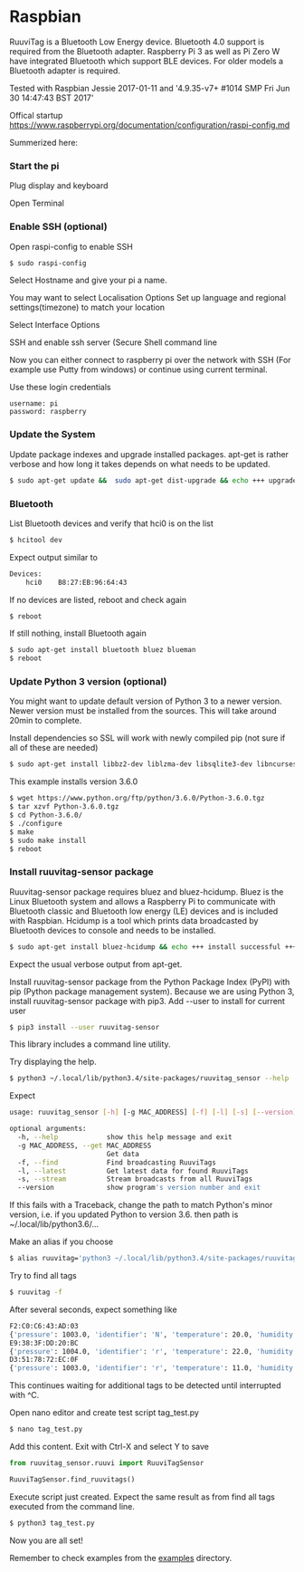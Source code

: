 # Raspbian

RuuviTag is a Bluetooth Low Energy device. 
Bluetooth 4.0 support is required from the Bluetooth adapter. Raspberry Pi 3 as well as Pi Zero W have integrated Bluetooth which support BLE devices. For older models a Bluetooth adapter is required.

Tested with Raspbian Jessie 2017-01-11 and '4.9.35-v7+ #1014 SMP Fri Jun 30 14:47:43 BST 2017'

Offical startup  https://www.raspberrypi.org/documentation/configuration/raspi-config.md

Summerized here:

### Start the pi

Plug display and keyboard

Open Terminal

### Enable SSH (optional)

Open raspi-config to enable SSH
```sh
$ sudo raspi-config
```
Select Hostname and give your pi a name.

You may want to select Localisation Options Set up language and regional settings(timezone) to match your location

Select Interface Options 

 SSH and enable ssh server (Secure Shell command line
 
<!-- use the name not an IP address
Check IP-address
```sh
$ ip a
```
Expect something like 192.168.1.x (can be found after eth0:, inet )-->
Now you can either connect to raspberry pi over the network with SSH (For example use Putty from windows) or continue using current terminal.

Use these login credentials
```
username: pi 
password: raspberry
```

### Update the System

Update package indexes and upgrade installed packages. 
apt-get is rather verbose and how long it takes depends on what needs to be updated.
```sh
$ sudo apt-get update &&  sudo apt-get dist-upgrade && echo +++ upgrade successful +++
```

### Bluetooth

List Bluetooth devices and verify that hci0 is on the list
```sh
$ hcitool dev
```
Expect output similar to
```sh
Devices:
	hci0	B8:27:EB:96:64:43
```

If no devices are listed, reboot and check again
```sh
$ reboot
```

If still nothing, install Bluetooth again
```sh
$ sudo apt-get install bluetooth bluez blueman
$ reboot
```

### Update Python 3 version (optional)

You might want to update default version of Python 3 to a newer version. Newer version must be installed from the sources. This will take around 20min to complete.

Install dependencies so SSL will work with newly compiled pip (not sure if all of these are needed)
```sh
$ sudo apt-get install libbz2-dev liblzma-dev libsqlite3-dev libncurses5-dev libgdbm-dev zlib1g-dev libreadline-dev libssl-dev tk-dev
```

This example installs version 3.6.0
```sh
$ wget https://www.python.org/ftp/python/3.6.0/Python-3.6.0.tgz
$ tar xzvf Python-3.6.0.tgz
$ cd Python-3.6.0/
$ ./configure
$ make
$ sudo make install
$ reboot
```

### Install ruuvitag-sensor package

<!-- seems extraenous, but that's up to you
leave in as a comment may be of interest later
In this example we use default installed version of Python 3, which is 3.4.2. 
Raspbian has also Python 2.7 installed, but it is already 2017, so we will use Python 3. You can check current version with version option. If you want to use Python 2, install also `sudo apt-get install python-dev`. Python developer package is already installed for Python 3
```sh
$ python3 --version
```
-->
Ruuvitag-sensor package requires bluez and bluez-hcidump. 
Bluez is the Linux Bluetooth system and allows a Raspberry Pi to communicate with Bluetooth classic and Bluetooth low energy (LE) devices and is included with Raspbian. 
Hcidump is a tool which prints data broadcasted by Bluetooth devices to console and needs to be installed.
```sh
$ sudo apt-get install bluez-hcidump && echo +++ install successful +++
```
Expect the usual verbose output from apt-get.

Install ruuvitag-sensor package from the Python Package Index (PyPI) with pip (Python package management system). Because we are using Python 3, install ruuvitag-sensor package with pip3. Add --user to install for current user
```sh
$ pip3 install --user ruuvitag-sensor
```
This library includes a command line utility.

Try displaying the help. 
```sh
$ python3 ~/.local/lib/python3.4/site-packages/ruuvitag_sensor --help
```
Expect
```sh
usage: ruuvitag_sensor [-h] [-g MAC_ADDRESS] [-f] [-l] [-s] [--version]

optional arguments:
  -h, --help            show this help message and exit
  -g MAC_ADDRESS, --get MAC_ADDRESS
                        Get data
  -f, --find            Find broadcasting RuuviTags
  -l, --latest          Get latest data for found RuuviTags
  -s, --stream          Stream broadcasts from all RuuviTags
  --version             show program's version number and exit
```
 If this fails with a Traceback, change the path to match Python's minor version, i.e. if you updated Python to version 3.6. then path is ~/.local/lib/python3.6/...

Make an alias if you choose
```sh
$ alias ruuvitag='python3 ~/.local/lib/python3.4/site-packages/ruuvitag_sensor'
```

Try to find all tags
```sh
$ ruuvitag -f
```
After several seconds, expect something like
```sh
F2:C0:C6:43:AD:03
{'pressure': 1003.0, 'identifier': 'N', 'temperature': 20.0, 'humidity': 52.0}
E9:38:3F:DD:20:BC
{'pressure': 1004.0, 'identifier': 'r', 'temperature': 22.0, 'humidity': 100.0}
D3:51:78:72:EC:0F
{'pressure': 1003.0, 'identifier': 'r', 'temperature': 11.0, 'humidity': 60.0}
```
This continues waiting for additional tags to be detected until interrupted with ^C.


Open nano editor and create test script tag_test.py
```sh
$ nano tag_test.py
```

Add this content. Exit with Ctrl-X and select Y to save
```python
from ruuvitag_sensor.ruuvi import RuuviTagSensor

RuuviTagSensor.find_ruuvitags()
```

Execute script just created. Expect the same result as from find all tags executed from the command line.
```sh
$ python3 tag_test.py
```

Now you are all set! 

Remember to check examples from the [examples](https://github.com/ttu/ruuvitag-sensor/tree/master/examples) directory.
